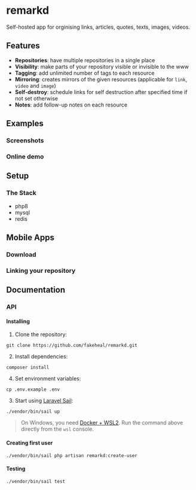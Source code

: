 # remarkd

Self-hosted app for orginising links, articles, quotes, texts, images, videos.

## Features

- **Repositories**: have multiple repositories in a single place
- **Visibility**: make parts of your repository visible or invisible to the www
- **Tagging**: add unlimited number of tags to each resource
- **Mirroring**: creates mirrors of the given resources (applicable for `link`, `video` and `image`)
- **Self-destroy**: schedule links for self destruction after specified time if not set otherwise
- **Notes**: add follow-up notes on each resource

## Examples

### Screenshots

### Online demo

## Setup

### The Stack

- php8
- mysql
- redis

## Mobile Apps

### Download

### Linking your repository

## Documentation

### API

#### Installing

1. Clone the repository:

```
git clone https://github.com/fakeheal/remarkd.git
```

2. Install dependencies:

```
composer install
```

4. Set environment variables:
```
cp .env.example .env
```

3. Start using [Laravel Sail](https://laravel.com/docs/8.x/sail):

```
./vendor/bin/sail up
```

> On Windows, you need [Docker + WSL2](https://docs.docker.com/docker-for-windows/wsl/). Run the command above directly from the `wsl` console.

#### Creating first user

```
./vendor/bin/sail php artisan remarkd:create-user
```

#### Testing

```
./vendor/bin/sail test
```


